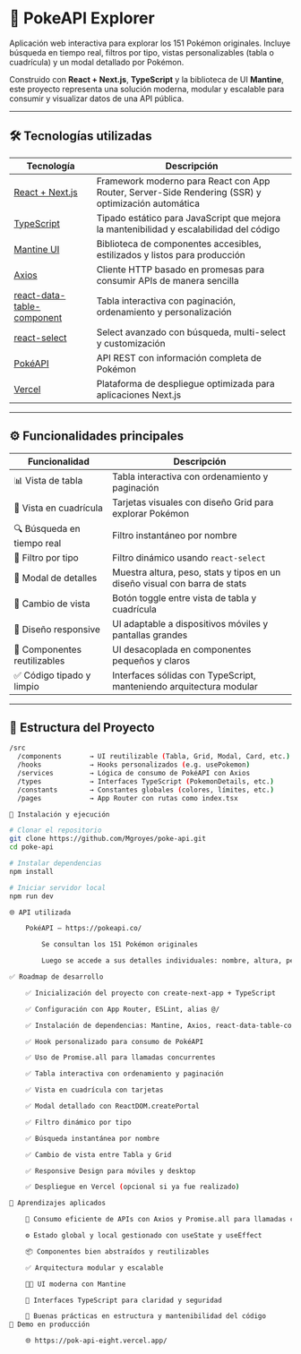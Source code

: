 # 🧬 PokeAPI Explorer

Aplicación web interactiva para explorar los 151 Pokémon originales. Incluye búsqueda en tiempo real, filtros por tipo, vistas personalizables (tabla o cuadrícula) y un modal detallado por Pokémon.

Construido con **React + Next.js**, **TypeScript** y la biblioteca de UI **Mantine**, este proyecto representa una solución moderna, modular y escalable para consumir y visualizar datos de una API pública.

---

## 🛠️ Tecnologías utilizadas

| Tecnología                       | Descripción                                                                                          |
|----------------------------------|------------------------------------------------------------------------------------------------------|
| [React + Next.js](https://nextjs.org/) | Framework moderno para React con App Router, Server-Side Rendering (SSR) y optimización automática |
| [TypeScript](https://www.typescriptlang.org/) | Tipado estático para JavaScript que mejora la mantenibilidad y escalabilidad del código             |
| [Mantine UI](https://mantine.dev/) | Biblioteca de componentes accesibles, estilizados y listos para producción                          |
| [Axios](https://axios-http.com/) | Cliente HTTP basado en promesas para consumir APIs de manera sencilla                               |
| [react-data-table-component](https://react-data-table-component.netlify.app/) | Tabla interactiva con paginación, ordenamiento y personalización                                   |
| [react-select](https://react-select.com/) | Select avanzado con búsqueda, multi-select y customización                                         |
| [PokéAPI](https://pokeapi.co/) | API REST con información completa de Pokémon                                                      |
| [Vercel](https://vercel.com/) | Plataforma de despliegue optimizada para aplicaciones Next.js                                        |

---

## ⚙️ Funcionalidades principales

| Funcionalidad                | Descripción                                                                 |
|-----------------------------|-----------------------------------------------------------------------------|
| 📊 Vista de tabla           | Tabla interactiva con ordenamiento y paginación                            |
| 🧱 Vista en cuadrícula      | Tarjetas visuales con diseño Grid para explorar Pokémon                    |
| 🔍 Búsqueda en tiempo real  | Filtro instantáneo por nombre                                               |
| 🧪 Filtro por tipo          | Filtro dinámico usando `react-select`                                       |
| 🧬 Modal de detalles        | Muestra altura, peso, stats y tipos en un diseño visual con barra de stats |
| 🔁 Cambio de vista          | Botón toggle entre vista de tabla y cuadrícula                             |
| 📱 Diseño responsive        | UI adaptable a dispositivos móviles y pantallas grandes                    |
| 🧩 Componentes reutilizables| UI desacoplada en componentes pequeños y claros                            |
| ✅ Código tipado y limpio   | Interfaces sólidas con TypeScript, manteniendo arquitectura modular        |

---

## 🧠 Estructura del Proyecto

```bash
/src
  /components       → UI reutilizable (Tabla, Grid, Modal, Card, etc.)
  /hooks            → Hooks personalizados (e.g. usePokemon)
  /services         → Lógica de consumo de PokéAPI con Axios
  /types            → Interfaces TypeScript (PokemonDetails, etc.)
  /constants        → Constantes globales (colores, límites, etc.)
  /pages            → App Router con rutas como index.tsx

🚀 Instalación y ejecución

# Clonar el repositorio
git clone https://github.com/Mgroyes/poke-api.git
cd poke-api

# Instalar dependencias
npm install

# Iniciar servidor local
npm run dev

🌐 API utilizada

    PokéAPI – https://pokeapi.co/

        Se consultan los 151 Pokémon originales

        Luego se accede a sus detalles individuales: nombre, altura, peso, tipos, stats, imágenes, etc.

✅ Roadmap de desarrollo

    ✅ Inicialización del proyecto con create-next-app + TypeScript

    ✅ Configuración con App Router, ESLint, alias @/

    ✅ Instalación de dependencias: Mantine, Axios, react-data-table-component, react-select

    ✅ Hook personalizado para consumo de PokéAPI

    ✅ Uso de Promise.all para llamadas concurrentes

    ✅ Tabla interactiva con ordenamiento y paginación

    ✅ Vista en cuadrícula con tarjetas

    ✅ Modal detallado con ReactDOM.createPortal

    ✅ Filtro dinámico por tipo

    ✅ Búsqueda instantánea por nombre

    ✅ Cambio de vista entre Tabla y Grid

    ✅ Responsive Design para móviles y desktop

    ✅ Despliegue en Vercel (opcional si ya fue realizado)

🧠 Aprendizajes aplicados

    🔄 Consumo eficiente de APIs con Axios y Promise.all para llamadas concurrentes

    ⚙️ Estado global y local gestionado con useState y useEffect

    📦 Componentes bien abstraídos y reutilizables

    ✅ Arquitectura modular y escalable

    🧑‍🎨 UI moderna con Mantine

    🧾 Interfaces TypeScript para claridad y seguridad

    🧩 Buenas prácticas en estructura y mantenibilidad del código
🚀 Demo en producción

    🌐 https://pok-api-eight.vercel.app/
